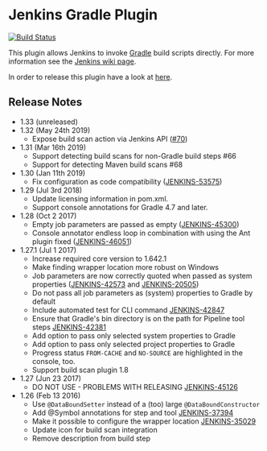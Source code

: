Jenkins Gradle Plugin
=====================

[![Build Status](https://ci.jenkins.io/buildStatus/icon?job=Plugins/gradle-plugin/master)](https://ci.jenkins.io/blue/organizations/jenkins/Plugins%2Fgradle-plugin/branches/)

This plugin allows Jenkins to invoke [Gradle](href="http://www.gradle.org/) build scripts directly.
For more information see the [Jenkins wiki page](http://wiki.jenkins-ci.org/display/JENKINS/Gradle+Plugin).

In order to release this plugin have a look at [here](RELEASING.md).

## Release Notes
* 1.33 (unreleased)
* 1.32 (May 24th 2019)
  * Expose build scan action via Jenkins API ([#70](https://github.com/jenkinsci/gradle-plugin/pull/70))
* 1.31 (Mar 16th 2019)
  * Support detecting build scans for non-Gradle build steps #66
  * Support for detecting Maven build scans #68
* 1.30 (Jan 11th 2019)
  * Fix configuration as code compatibility ([JENKINS-53575](https://issues.jenkins-ci.org/browse/JENKINS-53575))
* 1.29 (Jul 3rd 2018)
  * Update licensing information in pom.xml.
  * Support console annotations for Gradle 4.7 and later.
* 1.28 (Oct 2 2017)
  * Empty job parameters are passed as empty ([JENKINS-45300](https://issues.jenkins-ci.org/browse/JENKINS-45300))
  * Console annotator endless loop in combination with using the Ant plugin fixed ([JENKINS-46051](https://issues.jenkins-ci.org/browse/JENKINS-46051))
* 1.27.1 (Jul 1 2017)
  * Increase required core version to 1.642.1
  * Make finding wrapper location more robust on Windows
  * Job parameters are now correctly quoted when passed as system properties ([JENKINS-42573](https://issues.jenkins-ci.org/browse/JENKINS-42573) and [JENKINS-20505](https://issues.jenkins-ci.org/browse/JENKINS-20505))
  * Do not pass all job parameters as (system) properties to Gradle by default
  * Include automated test for CLI command [JENKINS-42847](https://issues.jenkins-ci.org/browse/JENKINS-42847)
  * Ensure that Gradle's bin directory is on the path for Pipeline tool steps [JENKINS-42381](https://issues.jenkins-ci.org/browse/JENKINS-42381)
  * Add option to pass only selected system properties to Gradle
  * Add option to pass only selected project properties to Gradle
  * Progress status `FROM-CACHE` and `NO-SOURCE` are highlighted in the console, too.
  * Support build scan plugin 1.8
* 1.27 (Jun 23 2017)
  * DO NOT USE - PROBLEMS WITH RELEASING [JENKINS-45126](https://issues.jenkins-ci.org/browse/JENKINS-45126)
* 1.26 (Feb 13 2016)
  * Use `@DataBoundSetter` instead of a (too) large `@DataBoundConstructor`
  * Add @Symbol annotations for step and tool [JENKINS-37394](https://issues.jenkins-ci.org/browse/JENKINS-37394)
  * Make it possible to configure the wrapper location [JENKINS-35029](https://issues.jenkins-ci.org/browse/JENKINS-35029)
  * Update icon for build scan integration
  * Remove description from build step
